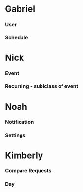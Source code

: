 # Gabriel

### User

### Schedule

# Nick

### Event

### Recurring - sublclass of event

# Noah

### Notification

### Settings

# Kimberly

### Compare Requests

### Day
